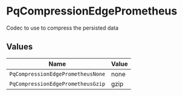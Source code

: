 # PqCompressionEdgePrometheus

Codec to use to compress the persisted data


## Values

| Name                              | Value                             |
| --------------------------------- | --------------------------------- |
| `PqCompressionEdgePrometheusNone` | none                              |
| `PqCompressionEdgePrometheusGzip` | gzip                              |